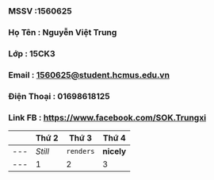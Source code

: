 ### MSSV       :1560625
### Họ Tên     : Nguyễn Việt Trung
### Lớp        : 15CK3
### Email      : 1560625@student.hcmus.edu.vn
### Điện Thoại : 01698618125
### Link FB    : https://www.facebook.com/SOK.Trungxi

| |Thứ 2| Thứ 3 | Thứ 4 
--- |---  | ---   | ---
--- |*Still* | `renders` | **nicely**
--- |1 | 2 | 3
